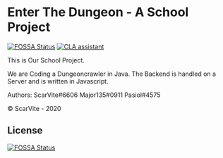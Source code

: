 # Enter The Dungeon - A School Project
[![FOSSA Status](https://app.fossa.com/api/projects/git%2Bgithub.com%2FScarVite%2FEnter-The-Dungeon.svg?type=shield)](https://app.fossa.com/projects/git%2Bgithub.com%2FScarVite%2FEnter-The-Dungeon?ref=badge_shield)
<a href="https://cla-assistant.io/ScarVite/Enter-The-Dungeon"><img src="https://cla-assistant.io/readme/badge/ScarVite/Enter-The-Dungeon" alt="CLA assistant" /></a>



This is Our School Project.

We are Coding a Dungeoncrawler in Java.
The Backend is handled on a Server and is written in Javascript.

Authors:
ScarVite#6606
Major135#0911
Pasiol#4575

© ScarVite - 2020


## License
[![FOSSA Status](https://app.fossa.com/api/projects/git%2Bgithub.com%2FScarVite%2FEnter-The-Dungeon.svg?type=large)](https://app.fossa.com/projects/git%2Bgithub.com%2FScarVite%2FEnter-The-Dungeon?ref=badge_large)
